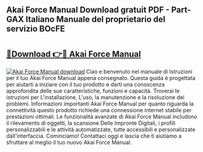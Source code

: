 ## Akai Force Manual Download gratuit PDF - Part-GAX Italiano Manuale del proprietario del servizio BOcFE

# <h2><a href="http://dffui7w.blite.top/?on=Akai+Force+Manual">🔗Download 👉🔴 Akai Force Manual</a></h2>

[![Akai Force Manual download](https://i.imgur.com/lujVjoI.png)](http://dffui7w.blite.top/?on=Akai+Force+Manual)
Ciao e benvenuto nel manuale di Istruzioni per il tuo Akai Force Manual appena consegnato. Questa guida è progettata per aiutarti a iniziare con il tuo prodotto e darti una conoscenza approfondita delle sue caratteristiche, funzioni e capacità. Troverai le istruzioni per L'installazione, L'uso, la manutenzione e la risoluzione dei problemi. Informazioni importanti Akai Force Manual per quanto riguarda la connettività questo prodotto richiede una connessione internet stabile per prestazioni ottimali. Le funzionalità avanzate di Akai Force Manual includono il rilevamento di oggetti, la scansione Delle Impronte Digitali, i profili personalizzabili e le attività automatizzate, tutte accessibili e personalizzate dall'interfaccia. Cominciamo! Contattaci oggi e lascia che ti aiutiamo a sfruttare al meglio il tuo nuovo Akai Force Manual.
